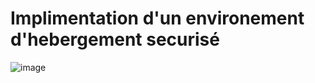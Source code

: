 # Implimentation d'un environement d'hebergement securisé 
![image](https://github.com/user-attachments/assets/eb4baaa5-d909-49c4-b0ea-8ab2f748ea68)
